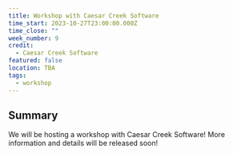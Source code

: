 ```yaml
---
title: Workshop with Caesar Creek Software
time_start: 2023-10-27T23:00:00.000Z
time_close: ""
week_number: 9
credit:
  - Caesar Creek Software
featured: false
location: TBA
tags:
  - workshop
---
```

## Summary

We will be hosting a workshop with Caesar Creek Software! More information and details will be released soon!